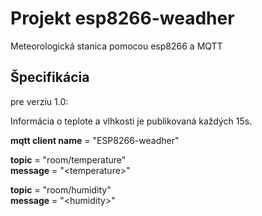 # Projekt esp8266-weadher

Meteorologická stanica pomocou esp8266 a MQTT 

## Špecifikácia 

pre verziu 1.0:

Informácia o teplote a vlhkosti je publikovaná každých 15s.

**mqtt client name** = "ESP8266-weadher"

**topic** = "room/temperature"   
**message** = "\<temperature\>"

**topic** = "room/humidity"    
**message** = "\<humidity\>"